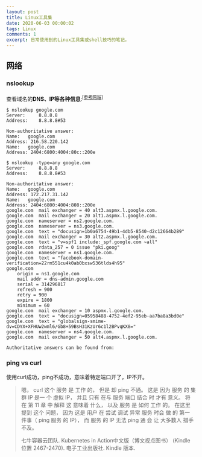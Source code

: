 ```yaml
---
layout: post
title: Linux工具集
date: 2020-06-03 00:00:02
tags: Linux
comments: 1
excerpt: 日常使用到的Linux工具集或shell技巧的笔记。
---
```


## 网络

### nslookup

查看域名的**DNS、IP等各种信息**:<sup>[[参考网站]](https://www.geeksforgeeks.org/nslookup-command-in-linux-with-examples/)</sup>

```shell
$ nslookup google.com
Server:		8.8.8.8
Address:	8.8.8.8#53

Non-authoritative answer:
Name:	google.com
Address: 216.58.220.142
Name:	google.com
Address: 2404:6800:4004:80c::200e
```

```shell
$ nslookup -type=any google.com 
Server:		8.8.8.8
Address:	8.8.8.8#53

Non-authoritative answer:
Name:	google.com
Address: 172.217.31.142
Name:	google.com
Address: 2404:6800:4004:808::200e
google.com	mail exchanger = 40 alt3.aspmx.l.google.com.
google.com	mail exchanger = 20 alt1.aspmx.l.google.com.
google.com	nameserver = ns2.google.com.
google.com	nameserver = ns3.google.com.
google.com	text = "docusign=1b0a6754-49b1-4db5-8540-d2c12664b289"
google.com	mail exchanger = 30 alt2.aspmx.l.google.com.
google.com	text = "v=spf1 include:_spf.google.com ~all"
google.com	rdata_257 = 0 issue "pki.goog"
google.com	nameserver = ns1.google.com.
google.com	text = "facebook-domain-verification=22rm551cu4k0ab0bxsw536tlds4h95"
google.com
	origin = ns1.google.com
	mail addr = dns-admin.google.com
	serial = 314296817
	refresh = 900
	retry = 900
	expire = 1800
	minimum = 60
google.com	mail exchanger = 10 aspmx.l.google.com.
google.com	text = "docusign=05958488-4752-4ef2-95eb-aa7ba8a3bd0e"
google.com	text = "globalsign-smime-dv=CDYX+XFHUw2wml6/Gb8+59BsH31KzUr6c1l2BPvqKX8="
google.com	nameserver = ns4.google.com.
google.com	mail exchanger = 50 alt4.aspmx.l.google.com.

Authoritative answers can be found from:

```



### ping vs curl

使用curl成功，ping不成功，意味着特定端口开了，IP不开。

> 嗯， curl 这个 服务 是 工作 的， 但是 却 ping 不通。 这是 因为 服务 的 集群 IP 是一 个 虚拟 IP， 并且 只有 在与 服务 端口 结合 时 才有 意义。 将 在 第 11 章 中 解释 这 意味着 什么， 以及 服务 是 如何 工作 的。 在这里 提到 这个 问题， 因为 这是 用户 在 尝试 调试 异常 服务 时会 做 的 第一 件事（ ping 服务 的 IP）， 而 服务 的 IP 无法 ping 通 会 让 大多数人 措手不及。
>
> 七牛容器云团队. Kubernetes in Action中文版（博文视点图书） (Kindle 位置 2467-2470). 电子工业出版社. Kindle 版本. 